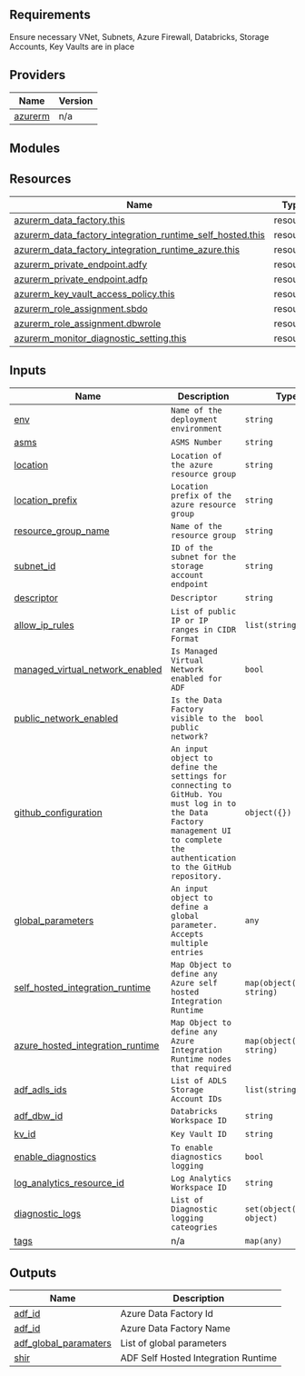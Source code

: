 <!-- BEGIN_TF_DOCS -->
## Requirements

Ensure necessary VNet, Subnets, Azure Firewall, Databricks, Storage Accounts, Key Vaults are in place

## Providers

| Name | Version |
|------|---------|
| <a name="provider_azurerm"></a> [azurerm](#provider\_azurerm) | n/a |

## Modules


## Resources

| Name | Type |
|------|------|
| [azurerm_data_factory.this](https://registry.terraform.io/providers/hashicorp/azurerm/latest/docs/resources/data_factory) | resource |
| [azurerm_data_factory_integration_runtime_self_hosted.this](https://registry.terraform.io/providers/hashicorp/azurerm/latest/docs/resources/data_factory_integration_runtime_self_hosted) | resource |
| [azurerm_data_factory_integration_runtime_azure.this](https://registry.terraform.io/providers/hashicorp/azurerm/latest/docs/resources/data_factory_integration_runtime_azure) | resource |
| [azurerm_private_endpoint.adfy](https://registry.terraform.io/providers/hashicorp/azurerm/latest/docs/resources/private_endpoint) | resource |
| [azurerm_private_endpoint.adfp](https://registry.terraform.io/providers/hashicorp/azurerm/latest/docs/resources/private_endpoint) | resource |
| [azurerm_key_vault_access_policy.this](https://registry.terraform.io/providers/hashicorp/azurerm/latest/docs/resources/key_vault_access_policy) | resource |
| [azurerm_role_assignment.sbdo](https://registry.terraform.io/providers/hashicorp/azurerm/latest/docs/resources/role_assignment) | resource |
| [azurerm_role_assignment.dbwrole](https://registry.terraform.io/providers/hashicorp/azurerm/latest/docs/resources/role_assignment) | resource |
| [azurerm_monitor_diagnostic_setting.this](https://registry.terraform.io/providers/hashicorp/azurerm/latest/docs/resources/monitor_diagnostic_setting) | resource |

## Inputs

| Name | Description | Type | Default | Required |
|------|-------------|------|---------|:--------:|
| <a name="input_env"></a> [env](#input\env) | `Name of the deployment environment` | `string` | n/a | yes |
| <a name="input_asms"></a> [asms](#input\asms) | `ASMS Number` | `string` | n/a | yes |
| <a name="input_location"></a> [location](#input\_location) | `Location of the azure resource group` | `string` | n/a | yes |
| <a name="input_location_prefix"></a> [location\_prefix](#input\_location\_prefix) | `Location prefix of the azure resource group` | `string` | n/a | yes |
| <a name="input_resource_group_name"></a> [resource\_group\_name](#input\_resource\_group\_name) | `Name of the resource group` | `string` | n/a | yes |
| <a name="input_subnet_id"></a> [subnet\_id](#input\_subnet\_id) | `ID of the subnet for the storage account endpoint` | `string` | n/a | yes |
| <a name="input_descriptor"></a> [descriptor](#input\_descriptor) | `Descriptor` | `string` | n/a | yes |
| <a name="input_allow_ip_rules"></a> [allow\_ip\_rules](#input\_allow\_ip\_rules) | `List of public IP or IP ranges in CIDR Format` | `list(string)` | n/a | no |
| <a name="input_managed_virtual_network_enabled"></a> [managed\_virtual\_network\_enabled](#input\managed\_virtual\_network\_enabled) | `Is Managed Virtual Network enabled for ADF` | `bool` | n/a | no |
| <a name="input_public_network_enabled"></a> [public\_network\_enabled](#input\public\_network\_enabled) | `Is the Data Factory visible to the public network?` | `bool` | n/a | no |
| <a name="input_github_configuration"></a> [github\_configuration](#input\github\_configuration) | `An input object to define the settings for connecting to GitHub. You must log in to the Data Factory management UI to complete the authentication to the GitHub repository.` | `object({})` | n/a | no |
| <a name="input_global_parameters"></a> [global\_parameters](#input\global\_parameters) | `An input object to define a global parameter. Accepts multiple entries` | `any` | n/a | no |
| <a name="input_self_hosted_integration_runtime"></a> [self\_hosted\_integration\_runtime](#input\self\_hosted\_integration\_runtime) | `Map Object to define any Azure self hosted Integration Runtime` | `map(object(string, string)` | n/a | no |
| <a name="input_azure_integration_runtime"></a> [azure\_hosted\_integration\_runtime](#input\azure\_hosted\_integration\_runtime) | `Map Object to define any Azure Integration Runtime nodes that required` | `map(object(string, string)` | n/a | no |
| <a name="input_adf_adls_idss"></a> [adf\_adls\_ids](#input\adf\_adls\_ids) | `List of ADLS Storage Account IDs` | `list(string)` | n/a | yes |
| <a name="input_adf_dbw_id"></a> [adf\_dbw\_id](#input\_adf\_dbw\_id) | `Databricks Workspace ID` | `string` | n/a | yes |
| <a name="input_kv_id"></a> [kv\_id](#input\_kv\_id_) | `Key Vault ID` | `string` | n/a | yes |
| <a name="input_enable_diagnostics"></a> [enable\_diagnostics](#input\enable\_diagnostics) | `To enable diagnostics logging` | `bool` | n/a | yes |
| <a name="input_log_analytics_resource_id"></a> [log\_analytics\_resource\_id](#input\log\_analytics\_resource\_id) | `Log Analytics Workspace ID` | `string` | n/a | yes |
| <a name="input_diagnostic_logs"></a> [diagnostic_logs](#input\diagnostic\_logs) | `List of Diagnostic logging cateogries` | `set(object(string, object)` | n/a | yes |
| <a name="input_tags"></a> [tags](#input\_tags) | n/a | `map(any)` | n/a | yes |

## Outputs

| Name | Description |
|------|-------------|
| <a name="output_adf_id"></a> [adf\_id](#output\_adf\_id) | Azure Data Factory Id |
| <a name="output_adf_name"></a> [adf\_id](#output\_adf\_name) | Azure Data Factory Name |
| <a name="output_adf_global_paramaters"></a> [adf\_global\_paramaters](#output\adf\_global\_paramaters) | List of global parameters |
| <a name="output_shir"></a> [shir](#output\_shir) | ADF Self Hosted Integration Runtime |
<!-- END_TF_DOCS -->
